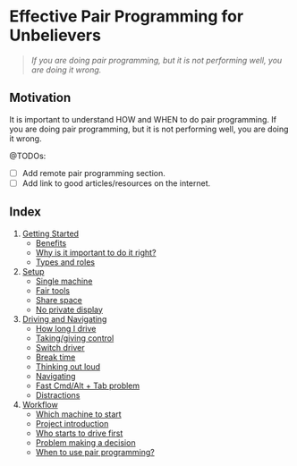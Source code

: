 # Effective Pair Programming for Unbelievers

> _If you are doing pair programming, but it is not performing well, you are doing it wrong._

## Motivation

It is important to understand HOW and WHEN to do pair programming. If you are doing pair programming, but it is not performing well, you are doing it wrong.

@TODOs:

- [ ] Add remote pair programming section.
- [ ] Add link to good articles/resources on the internet.

## Index

1. [Getting Started](chapters/01-getting-started.md)
    * [Benefits](chapters/01-getting-started.md#benefits)
    * [Why is it important to do it right?](chapters/01-getting-started.md#why-is-it-important-to-do-it-right)
    * [Types and roles](chapters/01-getting-started.md#types-and-roles)
2. [Setup](chapters/02-setup.md)
    * [Single machine](chapters/02-setup.md#single-machine)
    * [Fair tools](chapters/02-setup.md#fair-tools)
    * [Share space](chapters/02-setup.md#share-space)
    * [No private display](chapters/02-setup.md#no-private-display)
3. [Driving and Navigating](chapters/03-driving.md)
    * [How long I drive](chapters/03-driving.md#how-long-i-drive)
    * [Taking/giving control](chapters/03-driving.md#takinggiving-control)
    * [Switch driver](chapters/03-driving.md#switch-driver)
    * [Break time](chapters/03-driving.md#break-time)
    * [Thinking out loud](chapters/03-driving.md#thinking-out-loud)
    * [Navigating](chapters/03-driving.md#navigating)
    * [Fast Cmd/Alt + Tab problem](chapters/03-driving.md#fast-cmdalt--tab-problem)
    * [Distractions](chapters/03-driving.md#distractions)
4. [Workflow](chapters/04-workflow.md)
    * [Which machine to start](chapters/04-workflow.md#which-machine-to-start)
    * [Project introduction](chapters/04-workflow.md#project-introduction)
    * [Who starts to drive first](chapters/04-workflow.md#who-starts-to-drive-first)
    * [Problem making a decision](chapters/04-workflow.md#problem-making-a-decision)
    * [When to use pair programming?](chapters/04-workflow.md#when-to-use-pair-programming)
